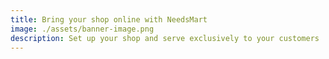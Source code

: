 ```yaml
---
title: Bring your shop online with NeedsMart
image: ./assets/banner-image.png
description: Set up your shop and serve exclusively to your customers
---
```

